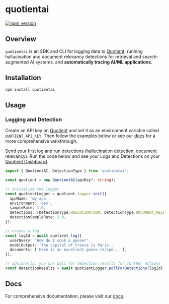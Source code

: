 # quotientai

[![npm version](https://img.shields.io/npm/v/quotientai)](https://www.npmjs.com/package/quotientai)

## Overview

`quotientai` is an SDK and CLI for logging data to [Quotient](https://quotientai.co), running hallucination and document relevancy detections for retrieval and search-augmented AI systems, and **automatically tracing AI/ML applications**.

## Installation

```bash
npm install quotientai
```

## Usage

### Logging and Detection

Create an API key on [Quotient](https://app.quotientai.co) and set it as an environment variable called `QUOTIENT_API_KEY`. Then follow the examples below or see our [docs](https://docs.quotientai.co) for a more comprehensive walkthrough.

Send your first log and run detections (hallucination detection, document relevancy). Run the code below and see your Logs and Detections on your [Quotient Dashboard](https://app.quotientai.co/dashboard).

```typescript
import { QuotientAI, DetectionType } from 'quotientai';

const quotient = new QuotientAI(apiKey?: string);

// initialize the logger
const quotientLogger = quotient.logger.init({
  appName: 'my-app',
  environment: 'dev',
  sampleRate: 1.0,
  detections: [DetectionType.HALLUCINATION, DetectionType.DOCUMENT_RELEVANCY],
  detectionSampleRate: 1.0,
});

// create a log
const logId = await quotient.log({
  userQuery: 'How do I cook a goose?',
  modelOutput: 'The capital of France is Paris',
  documents: ['Here is an excellent goose recipe...'],
});

// optionally, you can poll for detection results for further actions
const detectionResults = await quotientLogger.pollForDetections(logId);
```

## Docs

For comprehensive documentation, please visit our [docs](https://docs.quotientai.co).
